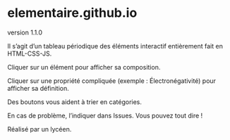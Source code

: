 # elementaire.github.io
version 1.1.0

Il s’agit d’un tableau périodique des éléments interactif entièrement fait en HTML-CSS-JS.

Cliquer sur un élément pour afficher sa composition.

Cliquer sur une propriété compliquée (exemple : Électronégativité) pour afficher sa définition.

Des boutons vous aident à trier en catégories.

En cas de problème, l’indiquer dans Issues. Vous pouvez tout dire !

Réalisé par un lycéen.
